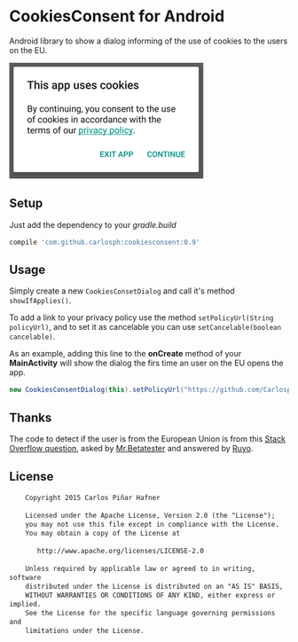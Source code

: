 # CookiesConsent for Android

Android library to show a dialog informing of the use of cookies to the users on the EU.

![Screenshot of the dialog](screenshot.png)

## Setup

Just add the dependency to your *gradle.build*
```groovy
compile 'com.github.carlosph:cookiesconsent:0.9'
```

## Usage

Simply create a new ```CookiesConsetDialog``` and call it's method ```showIfApplies()```.

To add a link to your privacy policy use the method ```setPolicyUrl(String policyUrl)```, and to set it as cancelable you can use ```setCancelable(boolean cancelable)```.

As an example, adding this line to the **onCreate** method of your **MainActivity** will show the dialog the firs time an user on the EU opens the app.
```java
new CookiesConsentDialog(this).setPolicyUrl("https://github.com/Carlosph/CookiesConsent").showIfApplies();
```

## Thanks

The code to detect if the user is from the European Union is from this [Stack Overflow question](http://stackoverflow.com/questions/31739347/android-eu-cookie-law), asked by [Mr.Betatester](http://stackoverflow.com/users/2235837/mr-betatester) and answered by [Ruyo](http://stackoverflow.com/users/5240952/ruyo).

## License

```
    Copyright 2015 Carlos Piñar Hafner

    Licensed under the Apache License, Version 2.0 (the "License");
    you may not use this file except in compliance with the License.
    You may obtain a copy of the License at

       http://www.apache.org/licenses/LICENSE-2.0

    Unless required by applicable law or agreed to in writing, software
    distributed under the License is distributed on an "AS IS" BASIS,
    WITHOUT WARRANTIES OR CONDITIONS OF ANY KIND, either express or implied.
    See the License for the specific language governing permissions and
    limitations under the License.
    
```
